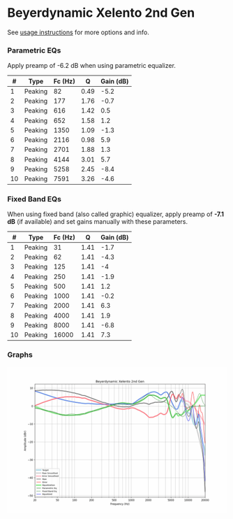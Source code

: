 # Beyerdynamic Xelento 2nd Gen
See [usage instructions](https://github.com/jaakkopasanen/AutoEq#usage) for more options and info.

### Parametric EQs
Apply preamp of -6.2 dB when using parametric equalizer.

|   # | Type    |   Fc (Hz) |    Q |   Gain (dB) |
|-----|---------|-----------|------|-------------|
|   1 | Peaking |        82 | 0.49 |        -5.2 |
|   2 | Peaking |       177 | 1.76 |        -0.7 |
|   3 | Peaking |       616 | 1.42 |         0.5 |
|   4 | Peaking |       652 | 1.58 |         1.2 |
|   5 | Peaking |      1350 | 1.09 |        -1.3 |
|   6 | Peaking |      2116 | 0.98 |         5.9 |
|   7 | Peaking |      2701 | 1.88 |         1.3 |
|   8 | Peaking |      4144 | 3.01 |         5.7 |
|   9 | Peaking |      5258 | 2.45 |        -8.4 |
|  10 | Peaking |      7591 | 3.26 |        -4.6 |

### Fixed Band EQs
When using fixed band (also called graphic) equalizer, apply preamp of **-7.1 dB** (if available) and set gains manually with these parameters.

|   # | Type    |   Fc (Hz) |    Q |   Gain (dB) |
|-----|---------|-----------|------|-------------|
|   1 | Peaking |        31 | 1.41 |        -1.7 |
|   2 | Peaking |        62 | 1.41 |        -4.3 |
|   3 | Peaking |       125 | 1.41 |        -4   |
|   4 | Peaking |       250 | 1.41 |        -1.9 |
|   5 | Peaking |       500 | 1.41 |         1.2 |
|   6 | Peaking |      1000 | 1.41 |        -0.2 |
|   7 | Peaking |      2000 | 1.41 |         6.3 |
|   8 | Peaking |      4000 | 1.41 |         1.9 |
|   9 | Peaking |      8000 | 1.41 |        -6.8 |
|  10 | Peaking |     16000 | 1.41 |         7.3 |

### Graphs
![](./Beyerdynamic%20Xelento%202nd%20Gen.png)
